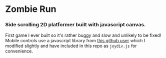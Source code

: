 # Zombie Run
### Side scrolling 2D platformer built with javascript canvas.
First game I ever built so it's rather buggy and slow and unlikely to be fixed!
Mobile controls use a javascript library from [this github user](https://github.com/qbolec/Joydiv) which I modified slightly and have included in this repo as `joydiv.js` for convenience. 
